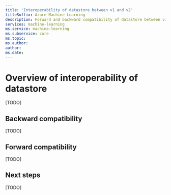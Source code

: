 ```yaml
---
title: 'Interoperability of datastore between v1 and v2'
titleSuffix: Azure Machine Learning
description: Forward and backward compatibility of datastore between v1 and v2.
services: machine-learning
ms.service: machine-learning
ms.subservice: core
ms.topic:
ms.author:
author:
ms.date:
---
```



# Overview of interoperability of datastore

[TODO]

## Backward compatibility

[TODO]

## Forward compatibility

[TODO]

## Next steps

[TODO]
